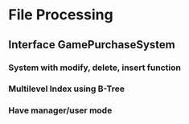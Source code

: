 File Processing
====================

Interface GamePurchaseSystem 
-------------------------------

### System with modify, delete, insert function
### Multilevel Index using B-Tree
### Have manager/user mode
